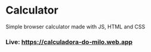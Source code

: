 # Calculator
Simple browser calculator made with JS, HTML and CSS</br>
### Live: https://calculadora-do-milo.web.app




